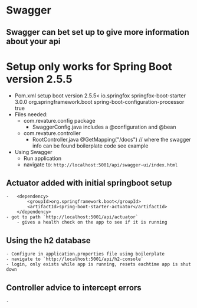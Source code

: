 # Swagger
## Swagger can bet set up to give more information about your api

# Setup only works for Spring Boot version 2.5.5

- Pom.xml setup
    boot version
    <version>2.5.5<</version>
    <dependency>
        <groupId>io.springfox</groupId>
        <artifactId>springfox-boot-starter</artifactId>
    <version>3.0.0</version>
    </dependency>
    <dependency>
        <groupId>org.springframework.boot</groupId>
        <artifactId>spring-boot-configuration-processor</artifactId>
        <optional>true</optional>
    </dependency>
- Files needed: 
    - com.revature.config package
        - SwaggerConfig.java includes a @configuration and @bean
    - com.revature.controller
        - RootController.java 
            @GetMapping("/docs") // where the swagger info can be found
            boilerplate code see example
- Using Swagger
    - Run application
    - navigate to: `http://localhost:5001/api/swagger-ui/index.html`

## Actuator added with initial springboot setup 
    - 	<dependency>
			<groupId>org.springframework.boot</groupId>
			<artifactId>spring-boot-starter-actuator</artifactId>
		</dependency>
    - got to path `http://localhost:5001/api/actuator`
        - gives a health check on the app to see if it is running

## Using the h2 database
    - Configure in application.properties file using boilerplate
    - navigate to `http://localhost:5001/api/h2-console`
    - login, only exists while app is running, resets eachtime app is shut down

## Controller advice to intercept errors
    - 